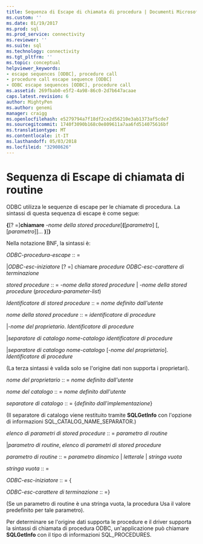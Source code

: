 ```yaml
---
title: Sequenza di Escape di chiamata di procedura | Documenti Microsoft
ms.custom: ''
ms.date: 01/19/2017
ms.prod: sql
ms.prod_service: connectivity
ms.reviewer: ''
ms.suite: sql
ms.technology: connectivity
ms.tgt_pltfrm: ''
ms.topic: conceptual
helpviewer_keywords:
- escape sequences [ODBC], procedure call
- procedure call escape sequence [ODBC]
- ODBC escape sequences [ODBC], procedure call
ms.assetid: 269fbab0-e5f2-4a98-86c0-2d7b647acaae
caps.latest.revision: 6
author: MightyPen
ms.author: genemi
manager: craigg
ms.openlocfilehash: e5279794a7f18df2ce2d56210e3ab1373af5cde7
ms.sourcegitcommit: 1740f3090b168c0e809611a7aa6fd514075616bf
ms.translationtype: MT
ms.contentlocale: it-IT
ms.lasthandoff: 05/03/2018
ms.locfileid: "32908626"
---
```

# <a name="procedure-call-escape-sequence"></a>Sequenza di Escape di chiamata di routine
ODBC utilizza le sequenze di escape per le chiamate di procedura. La sintassi di questa sequenza di escape è come segue:  
  
 **{**[? =]**chiamare** *-nome della stored procedure*[**(**[*parametro*] [, [*parametro*]]... **)**]**}**  
  
 Nella notazione BNF, la sintassi è:  
  
 *ODBC-procedura-escape* :: =  
  
 &#124;*ODBC-esc-iniziatore* [? =] chiamare *procedure ODBC-esc-carattere di terminazione*  
  
 *stored procedure* :: = *-nome della stored procedure* &#124; *-nome della stored procedure* (*procedura-parameter-list*)  
  
 *Identificatore di stored procedure* :: = *nome definito dall'utente*  
  
 *nome della stored procedure* :: = *identificatore di procedure*  
  
 &#124;*-nome del proprietario*. *Identificatore di procedure*  
  
 &#124;*separatore di catalogo nome-catalogo* *identificatore di procedure*  
  
 &#124;*separatore di catalogo nome-catalogo* [*-nome del proprietario*]. *Identificatore di procedure*  
  
 (La terza sintassi è valida solo se l'origine dati non supporta i proprietari).  
  
 *nome del proprietario* :: = *nome definito dall'utente*  
  
 *nome del catalogo* :: = *nome definito dall'utente*  
  
 *separatore di catalogo* :: = {*definito dall'implementazione*}  
  
 (Il separatore di catalogo viene restituito tramite **SQLGetInfo** con l'opzione di informazioni SQL_CATALOG_NAME_SEPARATOR.)  
  
 *elenco di parametri di stored procedure* :: = *parametro di routine*  
  
 &#124;*parametro di routine*, *elenco di parametri di stored procedure*  
  
 *parametro di routine* :: = *parametro dinamico* &#124; *letterale* &#124; *stringa vuota*  
  
 *stringa vuota* :: =  
  
 *ODBC-esc-iniziatore* :: = {  
  
 *ODBC-esc-carattere di terminazione* :: =}  
  
 (Se un parametro di routine è una stringa vuota, la procedura Usa il valore predefinito per tale parametro).  
  
 Per determinare se l'origine dati supporta le procedure e il driver supporta la sintassi di chiamata di procedura ODBC, un'applicazione può chiamare **SQLGetInfo** con il tipo di informazioni SQL_PROCEDURES.
